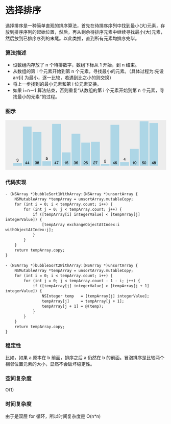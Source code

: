 # 选择排序

选择排序是一种简单直观的排序算法，首先在待排序序列中找到最小(大)元素，存放到排序序列的起始位置，然后，再从剩余待排序元素中继续寻找最小(大)元素，然后放到已排序序列的末尾。以此类推，直到所有元素均排序完毕。 

### 算法描述
* 设数组内存放了 n 个待排数字，数组下标从 1 开始，到 n 结束。
* 从数组的第 i 个元素开始到第 n 个元素，寻找最小的元素。（具体过程为:先设 arr[i] 为最小，逐一比较，若遇到比之小的则交换）
* 将上一步找到的最小元素和第 i 位元素交换。
* 如果 i=n－1 算法结束，否则重复“从数组的第 i 个元素开始到第 n 个元素，寻找最小的元素”的过程。


### 图示
![冒泡排序](https://github.com/sunjinshuai/Play-Leetcode/blob/master/Algorithm-Sort/BubbleSort/BubbleSort.gif)

### 代码实现
```
- (NSArray *)bubbleSort1WithArray:(NSArray *)unsortArray {
    NSMutableArray *tempArray = unsortArray.mutableCopy;
    for (int i = 0; i < tempArray.count; i++) {
        for (int j = 0; j < tempArray.count; j++) {
            if ([tempArray[i] integerValue] < [tempArray[j] integerValue]) {
                [tempArray exchangeObjectAtIndex:i withObjectAtIndex:j];
            }
        }
    }
    return tempArray.copy;
}

- (NSArray *)bubbleSort2WithArray:(NSArray *)unsortArray {
    NSMutableArray *tempArray = unsortArray.mutableCopy;
    for (int i = 0; i < tempArray.count; i++) {
        for (int j = 0; j < tempArray.count - 1 - i; j++) {
            if ([tempArray[j] integerValue] > [tempArray[j + 1] integerValue]) {
                NSInteger temp   = [tempArray[j] integerValue];
                tempArray[j]     = tempArray[j + 1];
                tempArray[j + 1] = @(temp);
            }
        }
    }
    return tempArray.copy;
}
 ```
 
 
### 稳定性
比如，如果 a 原本在 b 前面，排序之后 a 仍然在 b 的前面。冒泡排序是比较两个相邻位置元素的大小，显然不会破坏稳定性。

### 空间复杂度
O(1)

### 时间复杂度
由于是双层 for 循环，所以时间复杂度是 O(n*n)